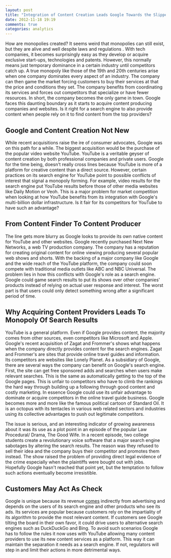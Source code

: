 ```yaml
---
layout: post
title: "Integration of Content Creation Leads Google Towards the Slippery Slope of Monopolies"
date: 2012-11-18 19:19
comments: true
categories: analytics
---
```


How are monopolies created? It seems weird that monopolies can still exist, but they are alive and well despite laws and regulations . With tech companies, it becomes surprisingly easy as they develop or acquire exclusive start-ups, technologies and patents. However, this normally means just temporary dominance in a certain industry until competitors catch up. A true monopoly like those of the 19th and 20th centuries arise when one company dominates every aspect of an industry. The company can then game the market forcing customers to buy their services at that the price and conditions they set. The company benefits from coordinating its services and forces out competitors that specialize or have fewer resources. In short, the company becomes the only game in town. Google faces this daunting boundary as it starts to acquire content producing companies and websites. Is it right for a search engine to also provide content when people rely on it to find content from the top providers?

## Google and Content Creation Not New

While recent acquisitions raise the ire of consumer advocates, Google was on this path for a while. The biggest acquisition would be the purchase of the popular video website YouTube. YouTube is a veritable geyser of content creation by both professional companies and private users. Google for the time being, doesn't really cross lines because YouTube is more of a platform for creative content than a direct source. However, certain practices on its search engine for YouTube point to possible conflicts of interest that signal a monopoly forming. For example, video results for the search engine put YouTube results before those of other media websites like Daily Motion or Veoh. This is a major problem for market competition when looking at how YouTube benefits from its integration with Google's multi-billion dollar infrastructure. Is it fair for its competitors for YouTube to have such an advantage?

## From Content Finder To Content Producer

The line gets more blurry as Google looks to provide its own native content for YouTube and other websites. Google recently purchased Next New Networks, a web TV production company. The company has a reputation for creating original content for online viewing producing several popular web shows and shorts. With the backing of a major company like Google and the wide reach of the YouTube platform, the company could soon compete with traditional media outlets like ABC and NBC Universal. The problem lies in how this conflicts with Google's role as a search engine. Google could game search results to put its shows over other companies' products instead of relying on actual user response and interest. The worst part is that users could only detect something wrong after a significant period of time.

## Why Acquiring Content Providers Leads To Monopoly Of Search Results

YouTube is a general platform. Even if Google provides content, the majority comes from other sources, even competitors like Microsoft and Apple. Google's recent acquisition of Zagat and Frommer's shows what happens when the company directly provides content for the search engines. Zagat and Frommer's are sites that provide online travel guides and information. Its competitors are websites like Lonely Planet. As a subsidiary of Google, there are several ways the company can benefit on Google's search engine. First, the site can get free sponsored adds and searches when users make relevant searches. This is the same as automatically getting to the top of the Google pages. This is unfair to competitors who have to climb the rankings the hard way through building up a following through good content and costly marketing. In essence Google could use its unfair advantage to dominate or acquire competitors in the online travel guide business. Google becomes more and more like the famous political cartoon of Standard Oil. It is an octopus with its tentacles in various web related sectors and industries using its collective advantages to push out legitimate competitors.

The issue is serious, and an interesting indicator of growing awareness about it was its use as a plot point in an episode of the popular Law Procedural/ Drama, The Good Wife. In a recent episode, two college students create a revolutionary voice software that a major search engine sabotages by altering the search results. The reason was they refused to sell their idea and the company buys their competitor and promotes them instead. The show raised the problem of providing direct legal evidence of the crime especially when the plaintiffs were bought out with jobs. Hopefully Google hasn't reached that point yet, but the temptation to follow such actions eventually become irresistible.

## Customers May Act As Check

Google is unique because its revenue [comes](http://venturebeat.com/2012/01/29/google-advertising/) indirectly from advertising and depends on the users of its search engine and other products who see its ads. Its services are popular because customers rely on the impartiality of its algorithm to provide the most relevant content. If customers see Google tilting the board in their own favor, it could drive users to alternative search engines such as DuckDuckGo  and Bing. To avoid such scenarios Google has to follow the rules it now uses with YouTube allowing many content providers to use its new content services as a platform. This way it can maintain the separation it needs as a search engine. If not, regulators will step in and limit their actions in more detrimental ways.
